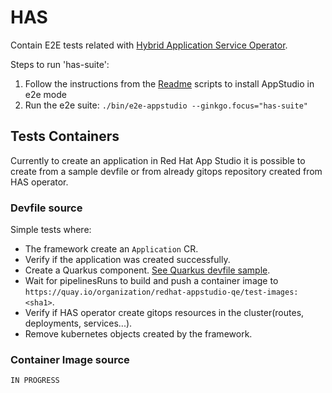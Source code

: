 # HAS

Contain E2E tests related with [Hybrid Application Service Operator](https://github.com/redhat-appstudio/application-service).

Steps to run 'has-suite':

1) Follow the instructions from the [Readme](../../docs/Installation.md) scripts to install AppStudio in e2e mode
2) Run the e2e suite: `./bin/e2e-appstudio --ginkgo.focus="has-suite"`

## Tests Containers

Currently to create an application in Red Hat App Studio it is possible to create from a sample devfile or from already gitops repository created from HAS operator.

### Devfile source

Simple tests where:

* The framework create an `Application` CR.
* Verify if the application was created successfully.
* Create a Quarkus component. [See Quarkus devfile sample](https://github.com/redhat-appstudio-qe/devfile-sample-code-with-quarkus).
* Wait for pipelinesRuns to build and push a container image to `https://quay.io/organization/redhat-appstudio-qe/test-images:<sha1>`.
* Verify if HAS operator create gitops resources in the cluster(routes, deployments, services...).
* Remove kubernetes objects created by the framework.

### Container Image source

```IN PROGRESS```
